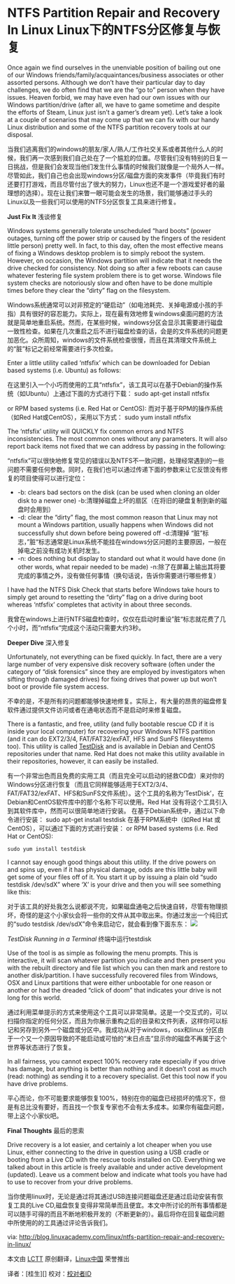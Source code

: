 NTFS Partition Repair and Recovery In Linux
Linux下的NTFS分区修复与恢复
================================================================================
Once again we find ourselves in the unenviable position of bailing out one of our Windows friends/family/acquaintances/business associates or other assorted persons. Although we don’t have their particular day to day challenges, we do often find that we are the “go to” person when they have issues. Heaven forbid, we may have even had our own issues with our Windows partition/drive (after all, we have to game sometime and despite the efforts of Steam, Linux just isn’t a gamer’s dream yet). Let’s take a look at a couple of scenarios that may come up that we can fix with our handy Linux distribution and some of the NTFS partition recovery tools at our disposal.

当我们逃离我们的windows的朋友/家人/熟人/工作社交关系或者其他什么人的时候，我们再一次感到我们自己处在了一个尴尬的位置。尽管我们没有特别的日复一日挑战，但是我们会发现当他们发生什么事情的时候我们就像是一个局外人一样。尽管如此，我们自己也会出现windows分区/磁盘方面的突发事件（毕竟我们有时还要打打游戏，而且尽管付出了很大的努力，Linux也还不是一个游戏爱好者的最理想的选择）。现在让我们来瞥一眼可能会发生的场景，我们能够通过手头的Linux以及一些我们可以使用的NTFS分区恢复工具来进行修复。

**Just Fix It**
浅谈修复

Windows systems generally tolerate unscheduled “hard boots” (power outages, turning off the power strip or caused by the fingers of the resident little person) pretty well. In fact, to this day, often the most effective means of fixing a Windows desktop problem is to simply reboot the system. However, on occasion, the Windows partition will indicate that it needs the drive checked for consistency. Not doing so after a few reboots can cause whatever festering file system problem there is to get worse. Windows file system checks are notoriously slow and often have to be done multiple times before they clear the “dirty” flag on the filesystem.

Windows系统通常可以对非预定的“硬启动”（如电池耗完、关掉电源或小孩的手指）具有很好的容忍能力。实际上，现在最有效地修复windows桌面问题的方法就是简单地重启系统。然而，在某些时候，windows分区会显示其需要进行磁盘一致性检查。如果在几次重启之后不进行磁盘检查的话，会是的文件系统的问题更加恶化。众所周知，windows的文件系统检查很慢，而且在其清理文件系统上的“脏”标记之前经常需要进行多次检查。

Enter a little utility called ‘ntfsfix’ which can be downloaded for Debian based systems (i.e. Ubuntu) as follows:

在这里引入一个小巧而使用的工具“ntfsfix”，该工具可以在基于Debian的操作系统（如Ubuntu）上通过下面的方式进行下载：
    sudo apt-get install ntfsfix

or RPM based systems (i.e. Red Hat or CentOS):
而对于基于RPM的操作系统（如Red Hat或CentOS），采用以下方式：
    sudo yum install ntfsfix

The ‘ntfsfix’ utility will QUICKLY fix common errors and NTFS inconsistencies. The most common ones without any parameters. It will also report back items not fixed that we can address by passing in the following:

“ntfsfix”可以很快地修复常见的错误以及NTFS不一致问题，处理经常遇到的一些问题不需要任何参数。同时，在我们也可以通过传递下面的参数来让它反馈没有修复的项目使得可以进行定位：

- -b: clears bad sectors on the disk (can be used when cloning an older disk to a newer one)
  -b:清理掉磁盘上坏的扇区（在将旧的硬盘复制到新的磁盘时会用到）
- -d: clear the “dirty” flag, the most common reason that Linux may not mount a Windows partition, usually happens when Windows did not successfully shut down before being powered off
  -d:清理掉 “脏”标志，”脏“标志通常是Linux系统不能挂在windows分区问题的主要原因，一般在掉电之前没有成功关机时发生。
- -n: does nothing but display to standard out what it would have done (in other words, what repair needed to be made)
  -n:除了在屏幕上输出其将要完成的事情之外，没有做任何事情（换句话说，告诉你需要进行哪些修复）

I have had the NTFS Disk Check that starts before Windows take hours to simply get around to resetting the “dirty” flag on a drive during boot whereas ‘ntfsfix’ completes that activity in about three seconds.

 我曾在windows上进行NTFS磁盘检查时，仅仅在启动时重设”脏“标志就花费了几个小时，而”ntfsfix”完成这个活动只需要大约3秒。

**Deeper Dive**
深入修复

Unfortunately, not everything can be fixed quickly. In fact, there are a very large number of very expensive disk recovery software (often under the category of “disk forensics” since they are employed by investigators when sifting through damaged drives) for fixing drives that power up but won’t boot or provide file system access.

不幸的是，不是所有的问题都能够快速地修复。实际上，有大量的昂贵的磁盘修复软件通过提供文件访问或者在通电状态而不是启动时来修复磁盘。

There is a fantastic, and free, utility (and fully bootable rescue CD if it is inside your local computer) for recovering your Windows NTFS partition (and it can do EXT2/3/4, FAT/FAT32/exFAT, HFS and SunFS filesystems too). This utility is called [TestDisk][1] and is available in Debian and CentOS repositories under that name. Red Hat does not make this utility available in their repositories, however, it can easily be installed.

有一个非常出色而且免费的实用工具（而且完全可以启动的拯救CD盘）来对你的Windows分区进行恢复（而且它同样能够适用于EXT2/3/4、FAT/FAT32/exFAT、HFS和SunFS文件系统）。这个工具的名称为‘TestDisk’，在Debian和CentOS软件库中的那个名称下可以使用。Red Hat 没有将这个工具引入到其软件库中，然而可以很简单地进行安装。
在基于Debian系统中，通过以下命令进行安装：
    sudo apt-get install testdisk
在基于RPM系统中（如Red Hat 或 CentOS），可以通过下面的方式进行安装：
or RPM based systems (i.e. Red Hat or CentOS):

    sudo yum install testdisk

I cannot say enough good things about this utility. If the drive powers on and spins up, even if it has physical damage, odds are this little baby will get some of your files off of it. You start it up by issuing a plain old “sudo testdisk /dev/sdX” where ‘X’ is your drive and then you will see something like this:

对于该工具的好处我怎么说都说不完，如果磁盘通电之后快速自转，尽管有物理损坏，奇怪的是这个小家伙会将一些你的文件从其中取出来。你通过发出一个纯旧式的“sudo testdisk /dev/sdX”命令来启动它，就会看到像下面东东：
![](http://blog.linuxacademy.com/wp-content/uploads/2013/08/testdisk2.jpg)

*TestDisk Running in a Terminal*
终端中运行testdisk

Use of the tool is as simple as following the menu prompts. This is interactive, it will scan whatever partition you indicate and then present you with the rebuilt directory and file list which you can then mark and restore to another disk/partition. I have successfully recovered files from Windows, OSX and Linux partitions that were either unbootable for one reason or another or had the dreaded “click of doom” that indicates your drive is not long for this world.

通过利用菜单提示的方式来使用这个工具可以非常简单。这是一个交互式的，可以扫描你指定的任何分区，而且为你展示重构之后的目录和文件列表，这样你可以标记和另存到另外一个磁盘或分区中。我成功从对于windows，osx和linux 分区由于一个又一个原因导致的不能启动或可怕的“末日点击”显示你的磁盘不再属于这个世界等状态进行了恢复。

In all fairness, you cannot expect 100% recovery rate especially if you drive has damage, but anything is better than nothing and it doesn’t cost as much (read: nothing) as sending it to a recovery specialist. Get this tool now if you have drive problems.

平心而论，你不可能要求能够恢复100%，特别在你的磁盘已经损坏的情况下，但是有总比没有要好，而且找一个恢复专家也不会有太多成本。如果你有磁盘问题，带上这个小家伙吧。

**Final Thoughts**
最后的思索

Drive recovery is a lot easier, and certainly a lot cheaper when you use Linux, either connecting to the drive in question using a USB cradle or booting from a Live CD with the rescue tools installed on CD. Everything we talked about in this article is freely available and under active development (updated). Leave us a comment below and indicate what tools you have had to use to recover from your drive problems.

当你使用linux时，无论是通过将其通过USB连接问题磁盘还是通过启动安装有恢复工具的Live CD,磁盘恢复变得非常简单而且便宜。本文中所讨论的所有事情都是可以随手可得的而且不断地积极开发的（不断更新的）。最后将你在回复磁盘问题中所使用的的工具通过评论告诉我们。

via: http://blog.linuxacademy.com/linux/ntfs-partition-repair-and-recovery-in-linux/

本文由 [LCTT][] 原创翻译，[Linux中国][] 荣誉推出

译者：[桂生][] 校对：[校对者ID][]

[LCTT]:https://github.com/LCTT/TranslateProject
[Linux中国]:http://linux.cn/portal.php
[译者ID]:http://linux.cn/space/译者ID
[校对者ID]:http://linux.cn/space/校对者ID

[1]:http://www.cgsecurity.org/wiki/TestDisk
